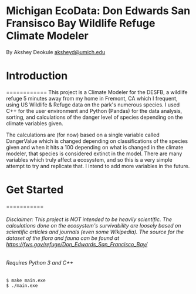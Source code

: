 Michigan EcoData: Don Edwards San Fransisco Bay Wildlife Refuge Climate Modeler
===============================================================================
By Akshey Deokule <aksheyd@umich.edu>

# Introduction
============
This project is a Climate Modeler for the DESFB, a wildlife refuge 5 minutes away from my home in Fremont, CA which I frequent, using US Wildlife & Refuge data on the park's numerous species. I used C++ for the user environment and Python (Pandas) for the data analysis, sorting, and calculations of the danger level of species depending on the climate variables given.

The calculations are (for now) based on a single variable called DangerValue which is changed depending on classifications of the species given and when it hits a 100 depending on what is changed in the climate modeler, that species is considered extinct in the model. There are many variables which truly affect a ecosystem, and so this is a very simple attempt to try and replicate that. I intend to add more variables in the future.

# Get Started
===========
###### Disclaimer: This project is *NOT* intended to be heavily scientific. The calculations done on the ecosystem's survivability are loosely based on scientific articles and journals (even some Wikipedia). The source for the dataset of the flora and fauna can be found at https://fws.gov/refuge/Don_Edwards_San_Francisco_Bay/ 
###### *Requires Python 3 and C++*

```console 
$ make main.exe
$ ./main.exe
```


